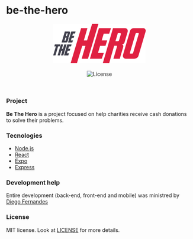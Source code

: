 # be-the-hero

<h4 align="center">
<img src="./frontend/src/assets/logo.svg" width="250px" /><br>
</h4>
<p align="center">
  <img alt="License" src="https://img.shields.io/badge/license-MIT-red">
</p>

<br>


### Project

**Be The Hero** is a project focused on help charities receive cash donations to solve their problems.


### Tecnologies
- [Node.js](https://nodejs.org/en/)
- [React](https://pt-br.reactjs.org/)
- [Expo](https://expo.io/)
- [Express](https://expressjs.com/pt-br/)


### Development help

Entire development (back-end, front-end and mobile) was ministred by [Diego Fernandes](https://github.com/diego3g)


### License

MIT license. Look at [LICENSE](LICENSE.md) for more details.
